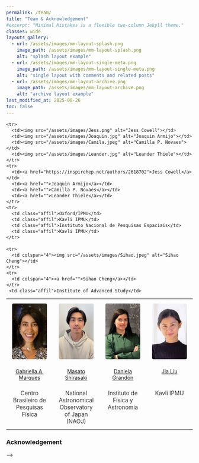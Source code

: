 ```yaml
---
permalink: /team/
title: "Team & Acknowledgement"
#excerpt: "Minimal Mistakes is a flexible two-column Jekyll theme."
classes: wide
layouts_gallery:
  - url: /assets/images/mm-layout-splash.png
    image_path: /assets/images/mm-layout-splash.png
    alt: "splash layout example"
  - url: /assets/images/mm-layout-single-meta.png
    image_path: /assets/images/mm-layout-single-meta.png
    alt: "single layout with comments and related posts"
  - url: /assets/images/mm-layout-archive.png
    image_path: /assets/images/mm-layout-archive.png
    alt: "archive layout example"
last_modified_at: 2025-08-26
toc: false
---
```


<style>
td, th {
   border: none!important;
}
</style>

 

<style>
/* Page-local styles for team layout: equal-width columns and even spacing */
.team-table { width: 100%; border-collapse: collapse; table-layout: fixed; }
.team-table col { width: 25%; }
.team-table td, .team-table th { padding: 0.75rem 1rem; text-align: center; vertical-align: top; border: none; }
.team-table img { height: 150px; object-fit: cover; display: block; margin: 0 auto; border-radius: 4px; }
.team-table .affil { font-size: 0.95rem; color: #333; }
</style>



<table class="team-table" role="table" aria-label="Team members">
  <colgroup>
    <col style="width:25%">
    <col style="width:25%">
    <col style="width:25%">
    <col style="width:25%">
  </colgroup>
  <tbody>
    <tr>
      <td><img src="/assets/images/Gabriela.jpg" alt="Gabriela A. Marques"></td>
      <td><img src="/assets/images/masato.jpg" alt="Masato Shirasaki"></td>
      <td><img src="/assets/images/Daniela.jpeg" alt="Daniela Grandón"></td>
      <td><img src="/assets/images/Jia.jpeg" alt="Jia Liu"></td>
    </tr>
    <tr>
      <td><a href="">Gabriella A. Marques</a></td>
      <td><a href="https://j-dr.github.io/">Masato Shirasaki</a></td>
      <td><a href="">Daniela Grandón</a></td>
      <td><a href="https://liuxx479.github.io">Jia Liu</a></td>
    </tr>
    <tr>
      <td class="affil">Centro Brasileiro de Pesquisas Física</td>
      <td class="affil">National Astronomical Observatory of Japan (NAOJ)</td>
      <td class="affil">Instituto de Física y Astronomía</td>
      <td class="affil">Kavli IPMU</td>
    </tr>

    <tr>
      <td><img src="/assets/images/Jess.png" alt="Jess Cowell"></td>
      <td><img src="/assets/images/Joaquin.jpg" alt="Joaquin Armijo"></td>
      <td><img src="/assets/images/Camila.jpeg" alt="Camilla P. Novaes"></td>
      <td><img src="/assets/images/Leander.jpg" alt="Leander Thiele"></td>
    </tr>
    <tr>
      <td><a href="https://inspirehep.net/authors/2618702">Jess Cowell</a></td>
      <td><a href="">Joaquin Armijo</a></td>
      <td><a href="">Camilla P. Novaes</a></td>
      <td><a href="">Leander Thiele</a></td>
    </tr>
    <tr>
      <td class="affil">Oxford/IPMU</td>
      <td class="affil">Kavli IPMU</td>
      <td class="affil">Instituto Nacional de Pesquisas Espaciais</td>
      <td class="affil">Kavli IPMU</td>
    </tr>

    <tr>
      <td colspan="4"><img src="/assets/images/Sihao.jpeg" alt="Sihao Cheng"></td>
    </tr>
    <tr>
      <td colspan="4"><a href="">Sihao Cheng</a></td>
    </tr>
     <td class="affil">Institute of Advanced Study</td>
  </tbody>
</table>




### Acknowledgement

 -->
